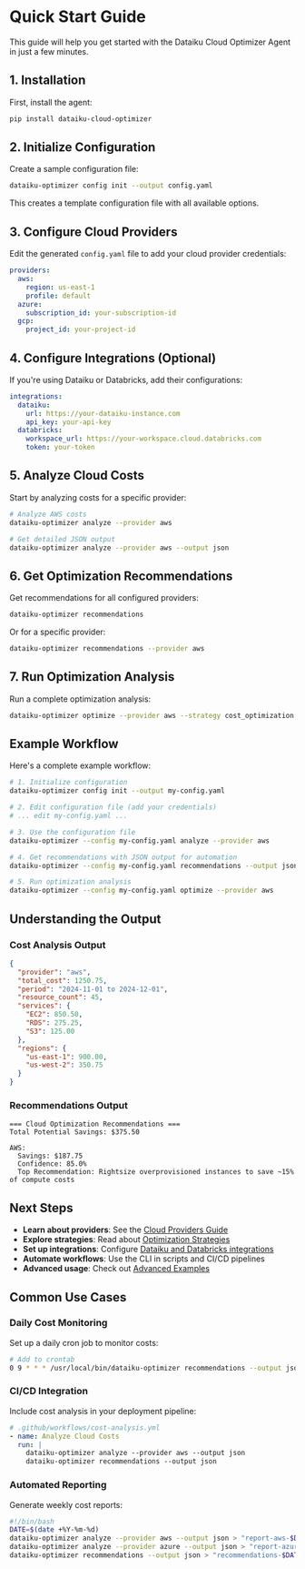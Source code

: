 # Quick Start Guide

This guide will help you get started with the Dataiku Cloud Optimizer Agent in just a few minutes.

## 1. Installation

First, install the agent:

```bash
pip install dataiku-cloud-optimizer
```

## 2. Initialize Configuration

Create a sample configuration file:

```bash
dataiku-optimizer config init --output config.yaml
```

This creates a template configuration file with all available options.

## 3. Configure Cloud Providers

Edit the generated `config.yaml` file to add your cloud provider credentials:

```yaml
providers:
  aws:
    region: us-east-1
    profile: default
  azure:
    subscription_id: your-subscription-id
  gcp:
    project_id: your-project-id
```

## 4. Configure Integrations (Optional)

If you're using Dataiku or Databricks, add their configurations:

```yaml
integrations:
  dataiku:
    url: https://your-dataiku-instance.com
    api_key: your-api-key
  databricks:
    workspace_url: https://your-workspace.cloud.databricks.com
    token: your-token
```

## 5. Analyze Cloud Costs

Start by analyzing costs for a specific provider:

```bash
# Analyze AWS costs
dataiku-optimizer analyze --provider aws

# Get detailed JSON output
dataiku-optimizer analyze --provider aws --output json
```

## 6. Get Optimization Recommendations

Get recommendations for all configured providers:

```bash
dataiku-optimizer recommendations
```

Or for a specific provider:

```bash
dataiku-optimizer recommendations --provider aws
```

## 7. Run Optimization Analysis

Run a complete optimization analysis:

```bash
dataiku-optimizer optimize --provider aws --strategy cost_optimization
```

## Example Workflow

Here's a complete example workflow:

```bash
# 1. Initialize configuration
dataiku-optimizer config init --output my-config.yaml

# 2. Edit configuration file (add your credentials)
# ... edit my-config.yaml ...

# 3. Use the configuration file
dataiku-optimizer --config my-config.yaml analyze --provider aws

# 4. Get recommendations with JSON output for automation
dataiku-optimizer --config my-config.yaml recommendations --output json > recommendations.json

# 5. Run optimization analysis
dataiku-optimizer --config my-config.yaml optimize --provider aws
```

## Understanding the Output

### Cost Analysis Output

```json
{
  "provider": "aws",
  "total_cost": 1250.75,
  "period": "2024-11-01 to 2024-12-01",
  "resource_count": 45,
  "services": {
    "EC2": 850.50,
    "RDS": 275.25,
    "S3": 125.00
  },
  "regions": {
    "us-east-1": 900.00,
    "us-west-2": 350.75
  }
}
```

### Recommendations Output

```
=== Cloud Optimization Recommendations ===
Total Potential Savings: $375.50

AWS:
  Savings: $187.75
  Confidence: 85.0%
  Top Recommendation: Rightsize overprovisioned instances to save ~15% of compute costs
```

## Next Steps

- **Learn about providers**: See the [Cloud Providers Guide](providers.md)
- **Explore strategies**: Read about [Optimization Strategies](strategies.md)
- **Set up integrations**: Configure [Dataiku and Databricks integrations](integrations.md)
- **Automate workflows**: Use the CLI in scripts and CI/CD pipelines
- **Advanced usage**: Check out [Advanced Examples](../examples/advanced.md)

## Common Use Cases

### Daily Cost Monitoring

Set up a daily cron job to monitor costs:

```bash
# Add to crontab
0 9 * * * /usr/local/bin/dataiku-optimizer recommendations --output json > /var/log/cost-recommendations.json
```

### CI/CD Integration

Include cost analysis in your deployment pipeline:

```yaml
# .github/workflows/cost-analysis.yml
- name: Analyze Cloud Costs
  run: |
    dataiku-optimizer analyze --provider aws --output json
    dataiku-optimizer recommendations --output json
```

### Automated Reporting

Generate weekly cost reports:

```bash
#!/bin/bash
DATE=$(date +%Y-%m-%d)
dataiku-optimizer analyze --provider aws --output json > "report-aws-$DATE.json"
dataiku-optimizer analyze --provider azure --output json > "report-azure-$DATE.json"
dataiku-optimizer recommendations --output json > "recommendations-$DATE.json"
```